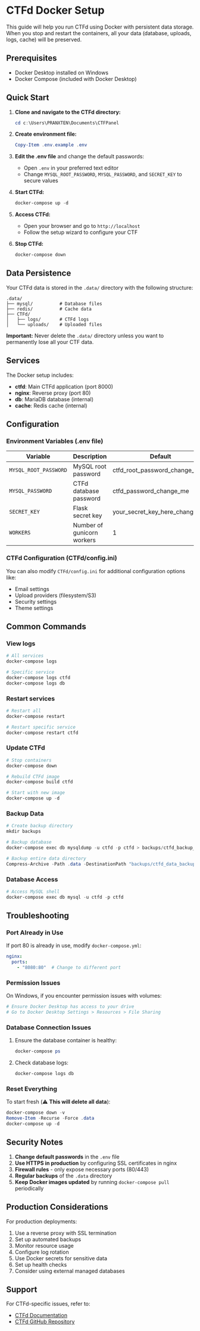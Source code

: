 # CTFd Docker Setup

This guide will help you run CTFd using Docker with persistent data storage. When you stop and restart the containers, all your data (database, uploads, logs, cache) will be preserved.

## Prerequisites

- Docker Desktop installed on Windows
- Docker Compose (included with Docker Desktop)

## Quick Start

1. **Clone and navigate to the CTFd directory:**
   ```powershell
   cd c:\Users\PRANXTEN\Documents\CTFPanel
   ```

2. **Create environment file:**
   ```powershell
   Copy-Item .env.example .env
   ```

3. **Edit the .env file** and change the default passwords:
   - Open `.env` in your preferred text editor
   - Change `MYSQL_ROOT_PASSWORD`, `MYSQL_PASSWORD`, and `SECRET_KEY` to secure values

4. **Start CTFd:**
   ```powershell
   docker-compose up -d
   ```

5. **Access CTFd:**
   - Open your browser and go to `http://localhost`
   - Follow the setup wizard to configure your CTF

6. **Stop CTFd:**
   ```powershell
   docker-compose down
   ```

## Data Persistence

Your CTFd data is stored in the `.data/` directory with the following structure:
```
.data/
├── mysql/          # Database files
├── redis/          # Cache data
├── CTFd/
│   ├── logs/       # CTFd logs
│   └── uploads/    # Uploaded files
```

**Important:** Never delete the `.data/` directory unless you want to permanently lose all your CTF data.

## Services

The Docker setup includes:
- **ctfd**: Main CTFd application (port 8000)
- **nginx**: Reverse proxy (port 80)
- **db**: MariaDB database (internal)
- **cache**: Redis cache (internal)

## Configuration

### Environment Variables (.env file)

| Variable | Description | Default |
|----------|-------------|---------|
| `MYSQL_ROOT_PASSWORD` | MySQL root password | ctfd_root_password_change_me |
| `MYSQL_PASSWORD` | CTFd database password | ctfd_password_change_me |
| `SECRET_KEY` | Flask secret key | your_secret_key_here_change_me |
| `WORKERS` | Number of gunicorn workers | 1 |

### CTFd Configuration (CTFd/config.ini)

You can also modify `CTFd/config.ini` for additional configuration options like:
- Email settings
- Upload providers (filesystem/S3)
- Security settings
- Theme settings

## Common Commands

### View logs
```powershell
# All services
docker-compose logs

# Specific service
docker-compose logs ctfd
docker-compose logs db
```

### Restart services
```powershell
# Restart all
docker-compose restart

# Restart specific service
docker-compose restart ctfd
```

### Update CTFd
```powershell
# Stop containers
docker-compose down

# Rebuild CTFd image
docker-compose build ctfd

# Start with new image
docker-compose up -d
```

### Backup Data
```powershell
# Create backup directory
mkdir backups

# Backup database
docker-compose exec db mysqldump -u ctfd -p ctfd > backups/ctfd_backup_$(Get-Date -Format "yyyy-MM-dd").sql

# Backup entire data directory
Compress-Archive -Path .data -DestinationPath "backups/ctfd_data_backup_$(Get-Date -Format 'yyyy-MM-dd').zip"
```

### Database Access
```powershell
# Access MySQL shell
docker-compose exec db mysql -u ctfd -p ctfd
```

## Troubleshooting

### Port Already in Use
If port 80 is already in use, modify `docker-compose.yml`:
```yaml
nginx:
  ports:
    - "8080:80"  # Change to different port
```

### Permission Issues
On Windows, if you encounter permission issues with volumes:
```powershell
# Ensure Docker Desktop has access to your drive
# Go to Docker Desktop Settings > Resources > File Sharing
```

### Database Connection Issues
1. Ensure the database container is healthy:
   ```powershell
   docker-compose ps
   ```

2. Check database logs:
   ```powershell
   docker-compose logs db
   ```

### Reset Everything
To start fresh (⚠️ **This will delete all data**):
```powershell
docker-compose down -v
Remove-Item -Recurse -Force .data
docker-compose up -d
```

## Security Notes

1. **Change default passwords** in the `.env` file
2. **Use HTTPS in production** by configuring SSL certificates in nginx
3. **Firewall rules** - only expose necessary ports (80/443)
4. **Regular backups** of the `.data` directory
5. **Keep Docker images updated** by running `docker-compose pull` periodically

## Production Considerations

For production deployments:
1. Use a reverse proxy with SSL termination
2. Set up automated backups
3. Monitor resource usage
4. Configure log rotation
5. Use Docker secrets for sensitive data
6. Set up health checks
7. Consider using external managed databases

## Support

For CTFd-specific issues, refer to:
- [CTFd Documentation](https://docs.ctfd.io/)
- [CTFd GitHub Repository](https://github.com/CTFd/CTFd)
